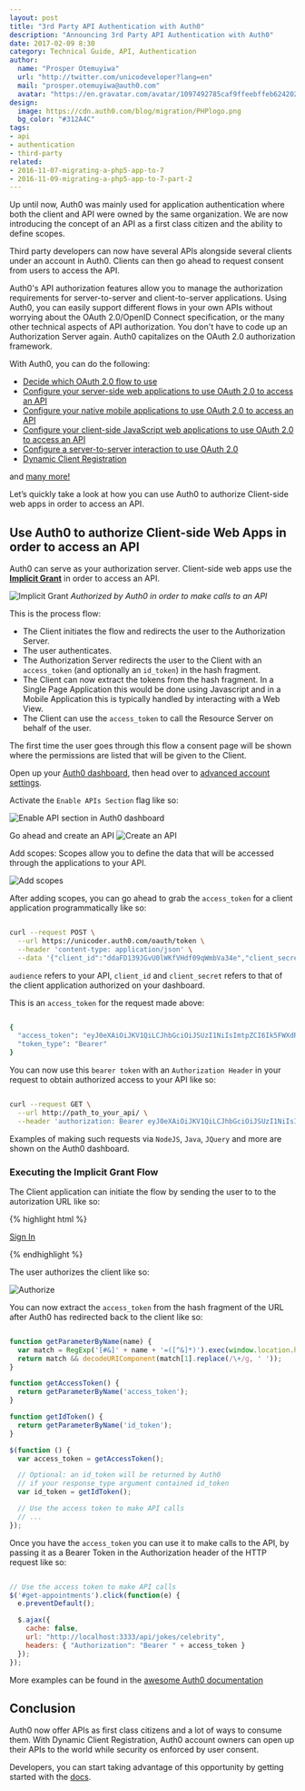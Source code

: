 ```yaml
---
layout: post
title: "3rd Party API Authentication with Auth0"
description: "Announcing 3rd Party API Authentication with Auth0"
date: 2017-02-09 8:30
category: Technical Guide, API, Authentication
author:
  name: "Prosper Otemuyiwa"
  url: "http://twitter.com/unicodeveloper?lang=en"
  mail: "prosper.otemuyiwa@auth0.com"
  avatar: "https://en.gravatar.com/avatar/1097492785caf9ffeebffeb624202d8f?s=200"
design:
  image: https://cdn.auth0.com/blog/migration/PHPlogo.png
  bg_color: "#312A4C"
tags:
- api
- authentication
- third-party
related:
- 2016-11-07-migrating-a-php5-app-to-7
- 2016-11-09-migrating-a-php5-app-to-7-part-2
---
```


Up until now, Auth0 was mainly used for application authentication where both the client and API were owned by the same organization. We are now introducing the concept of an API as a first class citizen and the ability to define scopes.

Third party developers can now have several APIs alongside several clients under an account in Auth0. Clients can then go ahead to request consent from users to access the API.

Auth0's API authorization features allow you to manage the authorization requirements for server-to-server and client-to-server applications. Using Auth0, you can easily support different flows in your own APIs without worrying about the OAuth 2.0/OpenID Connect specification, or the many other technical aspects of API authorization. You don't have to code up an Authorization Server again. Auth0 capitalizes on the OAuth 2.0 authorization framework.

With Auth0, you can do the following:

* [Decide which OAuth 2.0 flow to use](https://auth0.com/docs/api-auth/which-oauth-flow-to-use)
* [Configure your server-side web applications to use OAuth 2.0 to access an API](https://auth0.com/docs/api-auth/grant/authorization-code)
* [Configure your native mobile applications to use OAuth 2.0 to access an API](https://auth0.com/docs/api-auth/grant/authorization-code-pkce)
* [Configure your client-side JavaScript web applications to use OAuth 2.0 to access an API](https://auth0.com/docs/api-auth/grant/implicit)
* [Configure a server-to-server interaction to use OAuth 2.0](https://auth0.com/docs/api-auth/grant/client-credentials)
* [Dynamic Client Registration](https://auth0.com/docs/api-auth/dynamic-client-registration)

and [many more!](https://auth0.com/docs/api-auth)

Let’s quickly take a look at how you can use Auth0 to authorize Client-side web apps in order to access an API.

## Use Auth0 to authorize Client-side Web Apps in order to access an API

Auth0 can serve as your authorization server. Client-side web apps use the [**Implicit Grant**](https://tools.ietf.org/html/rfc6749#section-4.2) in order to access an API.

![Implicit Grant](https://cdn.auth0.com/docs/media/articles/api-auth/implicit-grant.png)
_Authorized by Auth0 in order to make calls to an API_

This is the process flow:

* The Client initiates the flow and redirects the user to the Authorization Server.
* The user authenticates.
* The Authorization Server redirects the user to the Client with an `access_token` (and optionally an `id_token`) in the hash fragment.
* The Client can now extract the tokens from the hash fragment. In a Single Page Application this would be done using Javascript and in a Mobile Application this is typically handled by interacting with a Web View.
* The Client can use the `access_token` to call the Resource Server on behalf of the user.

The first time the user goes through this flow a consent page will be shown where the permissions are listed that will be given to the Client.

Open up your [Auth0 dashboard](https://manage.auth0.com), then head over to [advanced account settings](https://manage.auth0.com/#/account/advanced). 

Activate the `Enable APIs Section` flag like so:

![Enable API section in Auth0 dashboard](https://cdn.auth0.com/blog/third-party/enable_api_flg.gif)

Go ahead and create an API
![Create an API](https://cdn.auth0.com/blog/third-party/create-api.png)

Add scopes: Scopes allow you to define the data that will be accessed through the applications to your API.

![Add scopes](https://cdn.auth0.com/blog/thirdparty/add_scopes.png)

After adding scopes, you can go ahead to grab the `access_token` for a client application programmatically like so:

```bash

curl --request POST \
  --url https://unicoder.auth0.com/oauth/token \
  --header 'content-type: application/json' \
  --data '{"client_id":"ddaFD139JGvU0lWKfVHdf09qWmbVa34e","client_secret":"KLWlTkqEkvRoUeIi697x3wk8XqniaumeFte2Zcl882gECUVAfTFSNOXhmy_oAbsw","audience":"http://localhost:3333/api/jokes/celebrity","grant_type":"client_credentials"}'

```

`audience` refers to your API, `client_id` and `client_secret` refers to that of the client application authorized on your dashboard.

This is an `access_token` for the request made above:

```bash

{
  "access_token": "eyJ0eXAiOiJKV1QiLCJhbGciOiJSUzI1NiIsImtpZCI6Ik5FWXdRelJHT1RjMU1ESTNNVGxEUVRZNFJqbERRa0pGUWtOQk5qVkROa1V6TWtKQ05qQkJSQSJ9.eyJpc3MiOiJodHRwczovL3VuaWNvZGVyLmF1dGgwLmNvbS8iLCJzdWIiOiJkZGFGRDEzOUpHdlUwbFdLZlZIZGYwOXFXbWJWYTM0ZUBjbGllbnRzIiwiYXVkIjoiaHR0cDovL2xvY2FsaG9zdDozMzMzL2FwaS9qb2tlcy9jZWxlYnJpdHkiLCJleHAiOjE0ODY4NDI1MzYsImlhdCI6MTQ4Njc1NjEzNiwic2NvcGUiOiIifQ.xvdRDuBaVeBHY8uZP5Ny2JbyQjvxx-3JP8I_mfG68vAxwKlVq8iuR3k6APVM82OZNkZT33-Z0udWov6gqIuX9TyLKzlfokuDVKCKhj-A6OiW2UjHG3eq8Zc9RtBOYA_olNfGsKsVCZh4gq8aGvHOCwsrOsT_W50BY7XHlISW6SQOZx_E3NfamHT7BFtJ2NWhGmAFNb87ei9Ag4XdTvIQlHLtgLf0uhgYm1dESXSDqNA3p8MyGQ-yXzxld9A3BEAZM8gFeOlpXzfJgHdfF_uNxtHaSsJY0xTque2sUwfu431YoBmUExN31uSg7Ysm2bM-ICaavo_dN7pTlP5_u4BS8Q",
  "token_type": "Bearer"
}

```

You can now use this `bearer token` with an `Authorization Header` in your request to obtain authorized access to your API like so:

```bash

curl --request GET \
  --url http://path_to_your_api/ \
  --header 'authorization: Bearer eyJ0eXAiOiJKV1QiLCJhbGciOiJSUzI1NiIsImtpZCI6Ik5FWXdRelJHT1RjMU1ESTNNVGxEUVRZNFJqbERRa0pGUWtOQk5qVkROa1V6TWtKQ05qQkJSQSJ9.eyJpc3MiOiJodHRwczovL3VuaWNvZGVyLmF1dGgwLmNvbS8iLCJzdWIiOiJkZGFGRDEzOUpHdlUwbFdLZlZIZGYwOXFXbWJWYTM0ZUBjbGllbnRzIiwiYXVkIjoiaHR0cDovL2xvY2FsaG9zdDozMzMzL2FwaS9qb2tlcy9jZWxlYnJpdHkiLCJleHAiOjE0ODY4NDI1MzYsImlhdCI6MTQ4Njc1NjEzNiwic2NvcGUiOiIifQ.xvdRDuBaVeBHY8uZP5Ny2JbyQjvxx-3JP8I_mfG68vAxwKlVq8iuR3k6APVM82OZNkZT33-Z0udWov6gqIuX9TyLKzlfokuDVKCKhj-A6OiW2UjHG3eq8Zc9RtBOYA_olNfGsKsVCZh4gq8aGvHOCwsrOsT_W50BY7XHlISW6SQOZx_E3NfamHT7BFtJ2NWhGmAFNb87ei9Ag4XdTvIQlHLtgLf0uhgYm1dESXSDqNA3p8MyGQ-yXzxld9A3BEAZM8gFeOlpXzfJgHdfF_uNxtHaSsJY0xTque2sUwfu431YoBmUExN31uSg7Ysm2bM-ICaavo_dN7pTlP5_u4BS8Q'

```

Examples of making such requests via `NodeJS`, `Java`, `JQuery` and more are shown on the Auth0 dashboard.

### Executing the Implicit Grant Flow

The Client application can initiate the flow by sending the user to to the autorization URL like so:

{% highlight html %}

<a href="https://unicoder.auth0.com/authorize?scope=read:foodjokes&audience=http://localhost:3333/api/jokes/celebrity&response_type=id_token%20token&client_id=WQT9iLJRSLL5u2tAxYiCTELmRwmkGHpR&redirect_uri=http://localhost:3000/login">
  Sign In
</a>

{% endhighlight %}

The user authorizes the client like so:

![Authorize](https://cdn.auth0.com/blog/third-party/authorize.png)

You can now extract the `access_token` from the hash fragment of the URL after Auth0 has redirected back to the client like so:

```js

function getParameterByName(name) {
  var match = RegExp('[#&]' + name + '=([^&]*)').exec(window.location.hash);
  return match && decodeURIComponent(match[1].replace(/\+/g, ' '));
}

function getAccessToken() {
  return getParameterByName('access_token');
}

function getIdToken() {
  return getParameterByName('id_token');
}

$(function () {
  var access_token = getAccessToken();

  // Optional: an id_token will be returned by Auth0
  // if your response_type argument contained id_token
  var id_token = getIdToken();

  // Use the access token to make API calls
  // ...
});

```

Once you have the `access_token` you can use it to make calls to the API, by passing it as a Bearer Token in the Authorization header of the HTTP request like so:

```js

// Use the access token to make API calls
$('#get-appointments').click(function(e) {
  e.preventDefault();

  $.ajax({
    cache: false,
    url: "http://localhost:3333/api/jokes/celebrity",
    headers: { "Authorization": "Bearer " + access_token }
  });   
});

```

More examples can be found in the [awesome Auth0 documentation](https://auth0.com/docs/api-auth)


## Conclusion

Auth0 now offer APIs as first class citizens and a lot of ways to consume them. With Dynamic Client Registration, Auth0 account owners can open up their APIs to the world while security os enforced by user consent.

Developers, you can start taking advantage of this opportunity by getting started with the [docs](https://auth0.com/docs/api-auth).